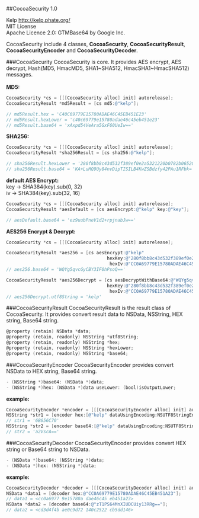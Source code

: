 ##CocoaSecurity 1.0

Kelp http://kelp.phate.org/ <br/>
MIT License <br/>
Apache Licence 2.0: GTMBase64 by Google Inc.


CocoaSecurity include 4 classes, **CocoaSecurity**, **CocoaSecurityResult**, **CocoaSecurityEncoder** and **CocoaSecurityDecoder**.

###CocoaSecurity
CocoaSecurity is core. It provides AES encrypt, AES decrypt, Hash(MD5, HmacMD5, SHA1~SHA512, HmacSHA1~HmacSHA512) messages.
<br/><br/>
**MD5:**
```objective-c
CocoaSecurity *cs = [[[CocoaSecurity alloc] init] autorelease];
CocoaSecurityResult *md5Result = [cs md5:@"kelp"];

// md5Result.hex = 'C40C69779E15780ADAE46C45EB451E23'
// md5Result.hexLower = 'c40c69779e15780adae46c45eb451e23'
// md5Result.base64 = 'xAxpd54VeAra5GxF60UeIw=='
```
**SHA256:**
```objective-c
CocoaSecurity *cs = [[[CocoaSecurity alloc] init] autorelease];
CocoaSecurityResult *sha256Result = [cs sha256:@"kelp"];

// sha256Result.hexLower = '280f8bb8c43d532f389ef0e2a5321220b0782b065205dcdfcb8d8f02ed5115b9'
// sha256Result.base64 = 'KA+LuMQ9Uy84nvDipTISILB4KwZSBdzfy42PAu1RFbk='
```
**default AES Encrypt:**<br/>
key -> SHA384(key).sub(0, 32)<br/>
iv -> SHA384(key).sub(32, 16)
```objective-c
CocoaSecurity *cs = [[[CocoaSecurity alloc] init] autorelease];
CocoaSecurityResult *aesDefault = [cs aesEncrypt:@"kelp" key:@"key"];

// aesDefault.base64 = 'ez9uubPneV1d2+rpjnabJw=='
```
**AES256 Encrypt & Decrypt:**
```objective-c
CocoaSecurity *cs = [[[CocoaSecurity alloc] init] autorelease];

CocoaSecurityResult *aes256 = [cs aesEncrypt:@"kelp"
                                      hexKey:@"280f8bb8c43d532f389ef0e2a5321220b0782b065205dcdfcb8d8f02ed5115b9"
                                       hexIv:@"CC0A69779E15780ADAE46C45EB451A23"];
// aes256.base64 = 'WQYg5qvcGyCBY3IF0hPsoQ=='

CocoaSecurityResult *aes256Decrypt = [cs aesDecryptWithBase64:@"WQYg5qvcGyCBY3IF0hPsoQ==" 
                                      hexKey:@"280f8bb8c43d532f389ef0e2a5321220b0782b065205dcdfcb8d8f02ed5115b9"
                                       hexIv:@"CC0A69779E15780ADAE46C45EB451A23"];
// aes256Decrypt.utf8String = 'kelp'
```


###CocoaSecurityResult
CocoaSecurityResult is the result class of CocoaSecurity. It provides convert result data to NSData, NSString, HEX string, Base64 string.

```objective-c
@property (retain) NSData *data;
@property (retain, readonly) NSString *utf8String;
@property (retain, readonly) NSString *hex;
@property (retain, readonly) NSString *hexLower;
@property (retain, readonly) NSString *base64;
```


###CocoaSecurityEncoder
CocoaSecurityEncoder provides convert NSData to HEX string, Base64 string.

```objective-c
- (NSString *)base64: (NSData *)data;
- (NSString *)hex: (NSData *)data useLower: (bool)isOutputLower;
```
**example:**
```objective-c
CocoaSecurityEncoder *encoder = [[[CocoaSecurityEncoder alloc] init] autorelease];
NSString *str1 = [encoder hex:[@"kelp" dataUsingEncoding:NSUTF8StringEncoding] useLower:false];
// str1 = '6B656C70'
NSString *str2 = [encoder base64:[@"kelp" dataUsingEncoding:NSUTF8StringEncoding]];
// str2 = 'a2VscA=='
```

###CocoaSecurityDecoder
CocoaSecurityEncoder provides convert HEX string or Base64 string to NSData.

```objective-c
- (NSData *)base64: (NSString *)data;
- (NSData *)hex: (NSString *)data;
```
**example:**
```objective-c
CocoaSecurityDecoder *decoder = [[[CocoaSecurityDecoder alloc] init] autorelease];
NSData *data1 = [decoder hex:@"CC0A69779E15780ADAE46C45EB451A23"];
// data1 = <cc0a6977 9e15780a dae46c45 eb451a23>
NSData *data2 = [decoder base64:@"zT1PS64MnXIUDCUiy13RRg=="];
// data2 = <cd3d4f4b ae0c9d72 140c2522 cb5dd146>
```

